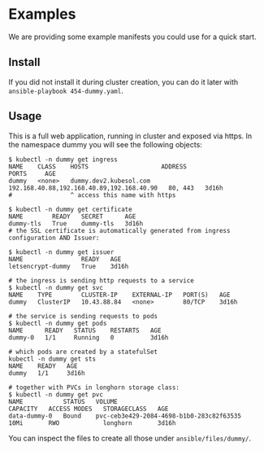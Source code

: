 # Examples

We are providing some example manifests you could use for a quick start.

## Install

If you did not install it during cluster creation, you can do it later with `ansible-playbook 454-dummy.yaml`.

## Usage

This is a full web application, running in cluster and exposed via https. In the namespace dummy you will see the following objects:

```
$ kubectl -n dummy get ingress
NAME    CLASS    HOSTS                    ADDRESS                                     PORTS     AGE
dummy   <none>   dummy.dev2.kubesol.com   192.168.40.88,192.168.40.89,192.168.40.90   80, 443   3d16h
#                ^ access this name with https

$ kubectl -n dummy get certificate
NAME        READY   SECRET      AGE
dummy-tls   True    dummy-tls   3d16h
# the SSL certificate is automatically generated from ingress configuration AND Issuer:

$ kubectl -n dummy get issuer
NAME                READY   AGE
letsencrypt-dummy   True    3d16h

# the ingress is sending http requests to a service
$ kubectl -n dummy get svc
NAME    TYPE        CLUSTER-IP    EXTERNAL-IP   PORT(S)   AGE
dummy   ClusterIP   10.43.88.84   <none>        80/TCP    3d16h

# the service is sending requests to pods
$ kubectl -n dummy get pods
NAME      READY   STATUS    RESTARTS   AGE
dummy-0   1/1     Running   0          3d16h

# which pods are created by a statefulSet
kubectl -n dummy get sts
NAME    READY   AGE
dummy   1/1     3d16h

# together with PVCs in longhorn storage class:
$ kubectl -n dummy get pvc
NAME           STATUS   VOLUME                                     CAPACITY   ACCESS MODES   STORAGECLASS   AGE
data-dummy-0   Bound    pvc-ceb3e429-2084-4698-b1b0-283c82f63535   10Mi       RWO            longhorn       3d16h

```

You can inspect the files to create all those under `ansible/files/dummy/`.

